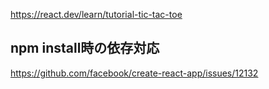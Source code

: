 https://react.dev/learn/tutorial-tic-tac-toe

## npm install時の依存対応
https://github.com/facebook/create-react-app/issues/12132